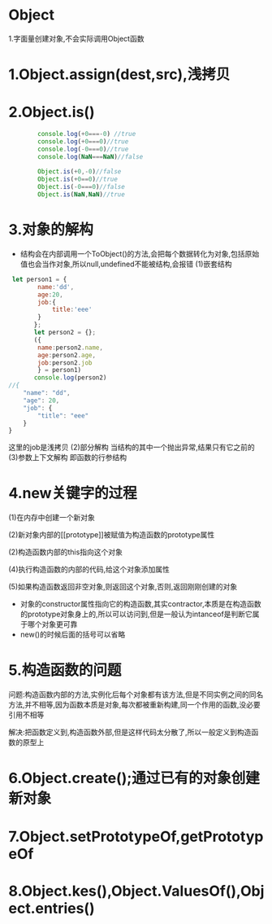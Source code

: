 # Object
1.字面量创建对象,不会实际调用Object函数 

# 1.Object.assign(dest,src),浅拷贝
# 2.Object.is()
```javascript
        console.log(+0===-0) //true
        console.log(+0===0)//true
        console.log(-0===0)//true
        console.log(NaN===NaN)//false
       
        Object.is(+0,-0)//false
        Object.is(+0==0)//true
        Object.is(-0===0)//false
        Object.is(NaN,NaN)//true
```


# 3.对象的解构
* 结构会在内部调用一个ToObject()的方法,会把每个数据转化为对象,包括原始值也会当作对象,所以null,undefined不能被结构,会报错
(1)嵌套结构

```javascript
 let person1 = {
        name:'dd',
        age:20,
        job:{
            title:'eee'
        }
       };
       let person2 = {};
       ({
        name:person2.name,
        age:person2.age,
        job:person2.job
        } = person1)
       console.log(person2)
//{
    "name": "dd",
    "age": 20,
    "job": {
        "title": "eee"
    }
}
```
这里的job是浅拷贝
(2)部分解构
当结构的其中一个抛出异常,结果只有它之前的
(3)参数上下文解构
即函数的行参结构
# 4.new关键字的过程
(1)在内存中创建一个新对象

(2)新对象内部的\[\[prototype\]\]被赋值为构造函数的prototype属性

(2)构造函数内部的this指向这个对象

(4)执行构造函数的内部的代码,给这个对象添加属性

(5)如果构造函数返回非空对象,则返回这个对象,否则,返回刚刚创建的对象

* 对象的constructor属性指向它的构造函数,其实contractor,本质是在构造函数的prototype对象身上的,所以可以访问到,但是一般认为intanceof是判断它属于哪个对象更可靠
* new()的时候后面的括号可以省略
# 5.构造函数的问题
问题:构造函数内部的方法,实例化后每个对象都有该方法,但是不同实例之间的同名方法,并不相等,因为函数本质是对象,每次都被重新构建,同一个作用的函数,没必要引用不相等

解决:把函数定义到,构造函数外部,但是这样代码太分散了,所以一般定义到构造函数的原型上



# 6.Object.create();通过已有的对象创建新对象
# 7.Object.setPrototypeOf,getPrototypeOf
# 8.Object.kes(),Object.ValuesOf(),Object.entries()